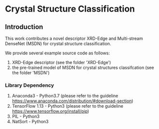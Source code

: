 # Crystal Structure Classification

## Introduction
This work contributes a novel descriptor XRD-Edge and Multi-stream DenseNet (MSDN) for crystal structure classification.

We provide several example source code as follows:
  1) XRD-Edge descriptor (see the folder 'XRD-Edge')
  2) the pre-trained model of MSDN for crystal structures classifcation (see the folder 'MSDN')  


### Library Dependency
  1) Anaconda3 - Python3.7 (please refer to the guideline https://www.anaconda.com/distribution/#download-section)
  2) TensorFlow 1.13 - Python3 (please refer to the guideline https://www.tensorflow.org/install/pip)
  3) PIL - Python3
  4) NatSort - Python3
  


